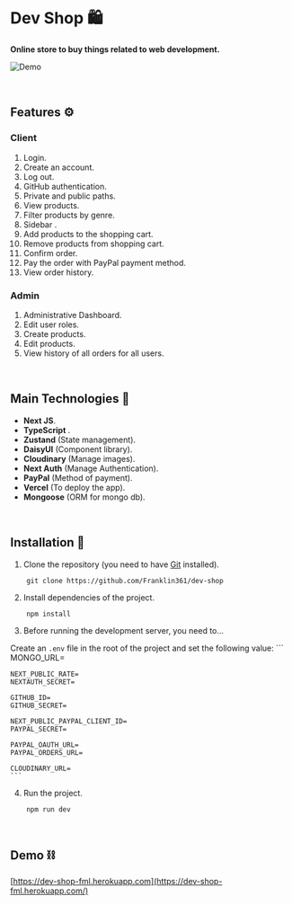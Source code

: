 # Dev Shop 🛍️
**Online store to buy things related to web development.**

![Demo](https://res.cloudinary.com/dnxchppfm/image/upload/v1660876413/franklin-page/devshop_v1akni.png)

&nbsp;

## Features ⚙️
### **Client**
1. Login.
2. Create an account.
3. Log out.
4. GitHub authentication.
5. Private and public paths.
6. View products.
7. Filter products by genre.
8. Sidebar .
9. Add products to the shopping cart.
10. Remove products from shopping cart.
11. Confirm order.
12. Pay the order with PayPal payment method.
13. View order history.
### **Admin**
1. Administrative Dashboard.
2. Edit user roles.
3. Create products.
4. Edit products.
5. View history of all orders for all users.

&nbsp;

## Main Technologies 🧪

- **Next JS**.
- **TypeScript** .
- **Zustand** (State management).
- **DaisyUI** (Component library).
- **Cloudinary** (Manage images).
- **Next Auth** (Manage Authentication).
- **PayPal** (Method of payment).
- **Vercel** (To deploy the app).
- **Mongoose** (ORM for mongo db).

&nbsp;


## **Installation 🧰**

1. Clone the repository (you need to have [Git](https://git-scm.com) installed).

```shell
    git clone https://github.com/Franklin361/dev-shop
```

2.  Install dependencies of the project.

```shell
    npm install
```

3. Before running the development server, you need to...

Create an `.env` file in the root of the project and set the following value:
    ```
    MONGO_URL=
    
    NEXT_PUBLIC_RATE=
    NEXTAUTH_SECRET=

    GITHUB_ID=
    GITHUB_SECRET=

    NEXT_PUBLIC_PAYPAL_CLIENT_ID=
    PAYPAL_SECRET=

    PAYPAL_OAUTH_URL=
    PAYPAL_ORDERS_URL=

    CLOUDINARY_URL=
    ```

4. Run the project.
```shell
    npm run dev
```
&nbsp;

## **Demo ⛓️**

[https://dev-shop-fml.herokuapp.com](https://dev-shop-fml.herokuapp.com/)

